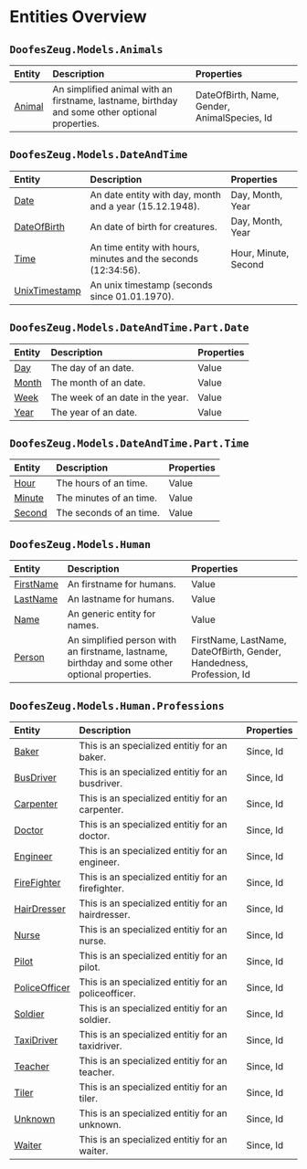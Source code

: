 ﻿# Entities Overview


## `DoofesZeug.Models.Animals`

|Entity|Description|Properties|
|:-----|:----------|:---------|
|[Animal](./DoofesZeug.Models.Animals/Animal.md)|An simplified animal with an firstname, lastname, birthday and some other optional properties.|DateOfBirth, Name, Gender, AnimalSpecies, Id|


## `DoofesZeug.Models.DateAndTime`

|Entity|Description|Properties|
|:-----|:----------|:---------|
|[Date](./DoofesZeug.Models.DateAndTime/Date.md)|An date entity with day, month and a year (15.12.1948).|Day, Month, Year|
|[DateOfBirth](./DoofesZeug.Models.DateAndTime/DateOfBirth.md)|An date of birth for creatures.|Day, Month, Year|
|[Time](./DoofesZeug.Models.DateAndTime/Time.md)|An time entity with hours, minutes and the seconds (12:34:56).|Hour, Minute, Second|
|[UnixTimestamp](./DoofesZeug.Models.DateAndTime/UnixTimestamp.md)|An unix timestamp (seconds since 01.01.1970).||


## `DoofesZeug.Models.DateAndTime.Part.Date`

|Entity|Description|Properties|
|:-----|:----------|:---------|
|[Day](./DoofesZeug.Models.DateAndTime.Part.Date/Day.md)|The day of an date.|Value|
|[Month](./DoofesZeug.Models.DateAndTime.Part.Date/Month.md)|The month of an date.|Value|
|[Week](./DoofesZeug.Models.DateAndTime.Part.Date/Week.md)|The week of an date in the year.|Value|
|[Year](./DoofesZeug.Models.DateAndTime.Part.Date/Year.md)|The year of an date.|Value|


## `DoofesZeug.Models.DateAndTime.Part.Time`

|Entity|Description|Properties|
|:-----|:----------|:---------|
|[Hour](./DoofesZeug.Models.DateAndTime.Part.Time/Hour.md)|The hours of an time.|Value|
|[Minute](./DoofesZeug.Models.DateAndTime.Part.Time/Minute.md)|The minutes of an time.|Value|
|[Second](./DoofesZeug.Models.DateAndTime.Part.Time/Second.md)|The seconds of an time.|Value|


## `DoofesZeug.Models.Human`

|Entity|Description|Properties|
|:-----|:----------|:---------|
|[FirstName](./DoofesZeug.Models.Human/FirstName.md)|An firstname for humans.|Value|
|[LastName](./DoofesZeug.Models.Human/LastName.md)|An lastname for humans.|Value|
|[Name](./DoofesZeug.Models.Human/Name.md)|An generic entity for names.|Value|
|[Person](./DoofesZeug.Models.Human/Person.md)|An simplified person with an firstname, lastname, birthday and some other optional properties.|FirstName, LastName, DateOfBirth, Gender, Handedness, Profession, Id|


## `DoofesZeug.Models.Human.Professions`

|Entity|Description|Properties|
|:-----|:----------|:---------|
|[Baker](./DoofesZeug.Models.Human.Professions/Baker.md)|This is an specialized entitiy for an baker.|Since, Id|
|[BusDriver](./DoofesZeug.Models.Human.Professions/BusDriver.md)|This is an specialized entitiy for an busdriver.|Since, Id|
|[Carpenter](./DoofesZeug.Models.Human.Professions/Carpenter.md)|This is an specialized entitiy for an carpenter.|Since, Id|
|[Doctor](./DoofesZeug.Models.Human.Professions/Doctor.md)|This is an specialized entitiy for an doctor.|Since, Id|
|[Engineer](./DoofesZeug.Models.Human.Professions/Engineer.md)|This is an specialized entitiy for an engineer.|Since, Id|
|[FireFighter](./DoofesZeug.Models.Human.Professions/FireFighter.md)|This is an specialized entitiy for an firefighter.|Since, Id|
|[HairDresser](./DoofesZeug.Models.Human.Professions/HairDresser.md)|This is an specialized entitiy for an hairdresser.|Since, Id|
|[Nurse](./DoofesZeug.Models.Human.Professions/Nurse.md)|This is an specialized entitiy for an nurse.|Since, Id|
|[Pilot](./DoofesZeug.Models.Human.Professions/Pilot.md)|This is an specialized entitiy for an pilot.|Since, Id|
|[PoliceOfficer](./DoofesZeug.Models.Human.Professions/PoliceOfficer.md)|This is an specialized entitiy for an policeofficer.|Since, Id|
|[Soldier](./DoofesZeug.Models.Human.Professions/Soldier.md)|This is an specialized entitiy for an soldier.|Since, Id|
|[TaxiDriver](./DoofesZeug.Models.Human.Professions/TaxiDriver.md)|This is an specialized entitiy for an taxidriver.|Since, Id|
|[Teacher](./DoofesZeug.Models.Human.Professions/Teacher.md)|This is an specialized entitiy for an teacher.|Since, Id|
|[Tiler](./DoofesZeug.Models.Human.Professions/Tiler.md)|This is an specialized entitiy for an tiler.|Since, Id|
|[Unknown](./DoofesZeug.Models.Human.Professions/Unknown.md)|This is an specialized entitiy for an unknown.|Since, Id|
|[Waiter](./DoofesZeug.Models.Human.Professions/Waiter.md)|This is an specialized entitiy for an waiter.|Since, Id|
